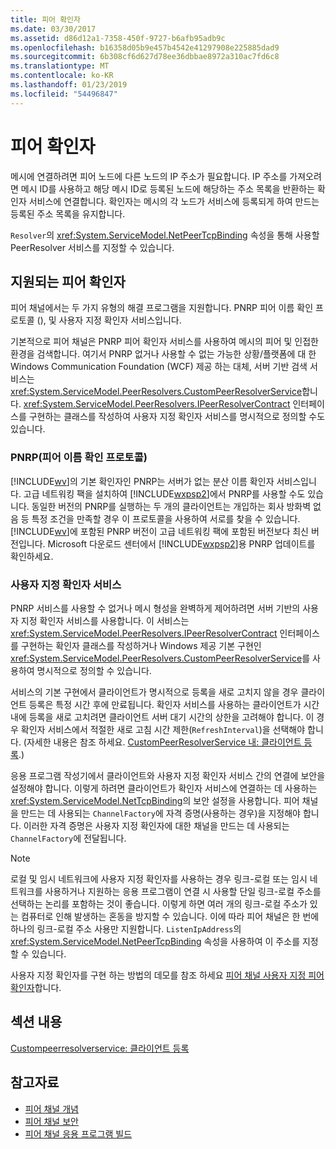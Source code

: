 ```yaml
---
title: 피어 확인자
ms.date: 03/30/2017
ms.assetid: d86d12a1-7358-450f-9727-b6afb95adb9c
ms.openlocfilehash: b16358d05b9e457b4542e41297908e225885dad9
ms.sourcegitcommit: 6b308cf6d627d78ee36dbbae8972a310ac7fd6c8
ms.translationtype: MT
ms.contentlocale: ko-KR
ms.lasthandoff: 01/23/2019
ms.locfileid: "54496847"
---
```

# <a name="peer-resolvers"></a>피어 확인자
메시에 연결하려면 피어 노드에 다른 노드의 IP 주소가 필요합니다. IP 주소를 가져오려면 메시 ID를 사용하고 해당 메시 ID로 등록된 노드에 해당하는 주소 목록을 반환하는 확인자 서비스에 연결합니다. 확인자는 메시의 각 노드가 서비스에 등록되게 하여 만드는 등록된 주소 목록을 유지합니다.  
  
 `Resolver`의 <xref:System.ServiceModel.NetPeerTcpBinding> 속성을 통해 사용할 PeerResolver 서비스를 지정할 수 있습니다.  
  
## <a name="supported-peer-resolvers"></a>지원되는 피어 확인자  
 피어 채널에서는 두 가지 유형의 해결 프로그램을 지원합니다. PNRP 피어 이름 확인 프로토콜 (), 및 사용자 지정 확인자 서비스입니다.  
  
 기본적으로 피어 채널은 PNRP 피어 확인자 서비스를 사용하여 메시의 피어 및 인접한 환경을 검색합니다. 여기서 PNRP 없거나 사용할 수 없는 가능한 상황/플랫폼에 대 한 Windows Communication Foundation (WCF) 제공 하는 대체, 서버 기반 검색 서비스는 <xref:System.ServiceModel.PeerResolvers.CustomPeerResolverService>합니다. <xref:System.ServiceModel.PeerResolvers.IPeerResolverContract> 인터페이스를 구현하는 클래스를 작성하여 사용자 지정 확인자 서비스를 명시적으로 정의할 수도 있습니다.  
  
### <a name="peer-name-resolution-protocol-pnrp"></a>PNRP(피어 이름 확인 프로토콜)  
 [!INCLUDE[wv](../../../../includes/wv-md.md)]의 기본 확인자인 PNRP는 서버가 없는 분산 이름 확인자 서비스입니다. 고급 네트워킹 팩을 설치하여 [!INCLUDE[wxpsp2](../../../../includes/wxpsp2-md.md)]에서 PNRP를 사용할 수도 있습니다. 동일한 버전의 PNRP를 실행하는 두 개의 클라이언트는 개입하는 회사 방화벽 없음 등 특정 조건을 만족할 경우 이 프로토콜을 사용하여 서로를 찾을 수 있습니다. [!INCLUDE[wv](../../../../includes/wv-md.md)]에 포함된 PNRP 버전이 고급 네트워킹 팩에 포함된 버전보다 최신 버전입니다. Microsoft 다운로드 센터에서 [!INCLUDE[wxpsp2](../../../../includes/wxpsp2-md.md)]용 PNRP 업데이트를 확인하세요.  
  
### <a name="custom-resolver-services"></a>사용자 지정 확인자 서비스  
 PNRP 서비스를 사용할 수 없거나 메시 형성을 완벽하게 제어하려면 서버 기반의 사용자 지정 확인자 서비스를 사용합니다. 이 서비스는 <xref:System.ServiceModel.PeerResolvers.IPeerResolverContract> 인터페이스를 구현하는 확인자 클래스를 작성하거나 Windows 제공 기본 구현인 <xref:System.ServiceModel.PeerResolvers.CustomPeerResolverService>를 사용하여 명시적으로 정의할 수 있습니다.  
  
 서비스의 기본 구현에서 클라이언트가 명시적으로 등록을 새로 고치지 않을 경우 클라이언트 등록은 특정 시간 후에 만료됩니다. 확인자 서비스를 사용하는 클라이언트가 시간 내에 등록을 새로 고치려면 클라이언트 서버 대기 시간의 상한을 고려해야 합니다. 이 경우 확인자 서비스에서 적절한 새로 고침 시간 제한(`RefreshInterval`)을 선택해야 합니다. (자세한 내용은 참조 하세요. [CustomPeerResolverService 내: 클라이언트 등록](../../../../docs/framework/wcf/feature-details/inside-the-custompeerresolverservice-client-registrations.md).)  
  
 응용 프로그램 작성기에서 클라이언트와 사용자 지정 확인자 서비스 간의 연결에 보안을 설정해야 합니다. 이렇게 하려면 클라이언트가 확인자 서비스에 연결하는 데 사용하는 <xref:System.ServiceModel.NetTcpBinding>의 보안 설정을 사용합니다. 피어 채널을 만드는 데 사용되는 `ChannelFactory`에 자격 증명(사용하는 경우)을 지정해야 합니다. 이러한 자격 증명은 사용자 지정 확인자에 대한 채널을 만드는 데 사용되는 `ChannelFactory`에 전달됩니다.  
  
> [!NOTE]
>  로컬 및 임시 네트워크에 사용자 지정 확인자를 사용하는 경우 링크-로컬 또는 임시 네트워크를 사용하거나 지원하는 응용 프로그램이 연결 시 사용할 단일 링크-로컬 주소를 선택하는 논리를 포함하는 것이 좋습니다. 이렇게 하면 여러 개의 링크-로컬 주소가 있는 컴퓨터로 인해 발생하는 혼동을 방지할 수 있습니다. 이에 따라 피어 채널은 한 번에 하나의 링크-로컬 주소 사용만 지원합니다. `ListenIpAddress`의 <xref:System.ServiceModel.NetPeerTcpBinding> 속성을 사용하여 이 주소를 지정할 수 있습니다.  
  
 사용자 지정 확인자를 구현 하는 방법의 데모를 참조 하세요 [피어 채널 사용자 지정 피어 확인자](https://msdn.microsoft.com/library/5b75a2bb-7ff1-4a14-abe7-3debf0537d23)합니다.  
  
## <a name="in-this-section"></a>섹션 내용  
 [Custompeerresolverservice: 클라이언트 등록](../../../../docs/framework/wcf/feature-details/inside-the-custompeerresolverservice-client-registrations.md)  
  
## <a name="see-also"></a>참고자료
- [피어 채널 개념](../../../../docs/framework/wcf/feature-details/peer-channel-concepts.md)
- [피어 채널 보안](../../../../docs/framework/wcf/feature-details/peer-channel-security.md)
- [피어 채널 응용 프로그램 빌드](../../../../docs/framework/wcf/feature-details/building-a-peer-channel-application.md)
